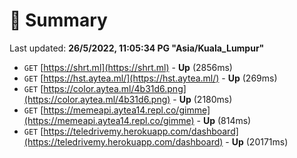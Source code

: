 # 📖 Summary
Last updated: **26/5/2022, 11:05:34 PG "Asia/Kuala_Lumpur"**

- `GET` [https://shrt.ml](https://shrt.ml) - **Up** (2856ms)
- `GET` [https://hst.aytea.ml/](https://hst.aytea.ml/) - **Up** (269ms)
- `GET` [https://color.aytea.ml/4b31d6.png](https://color.aytea.ml/4b31d6.png) - **Up** (2180ms)
- `GET` [https://memeapi.aytea14.repl.co/gimme](https://memeapi.aytea14.repl.co/gimme) - **Up** (814ms)
- `GET` [https://teledrivemy.herokuapp.com/dashboard](https://teledrivemy.herokuapp.com/dashboard) - **Up** (20171ms)
